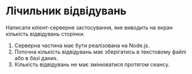 # Лічильник відвідувань
Написати клієнт-серверне застосування,  яке виводить на екран кількість відвідувань сторінки. 
1.  Серверна частина має бути реалізована на Node.js. 
2.  Поточна кількість відвідувань має зберігатись в текстовому файлі або в базі даних. 
3.  Кількість відвідувань не має змінюватися протягом сеансу.
